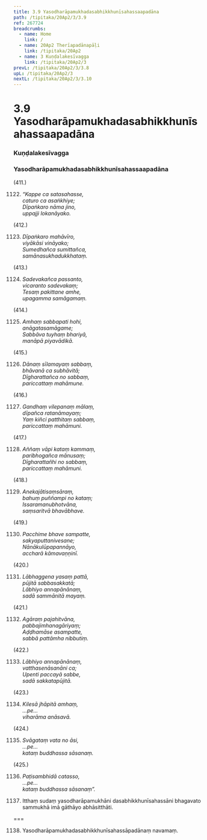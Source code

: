 ```yaml
---
title: 3.9 Yasodharāpamukhadasabhikkhunīsahassaapadāna
path: /tipitaka/20Ap2/3/3.9
ref: 267724
breadcrumbs:
  - name: Home
    link: /
  - name: 20Ap2 Therīapadānapāḷi
    link: /tipitaka/20Ap2
  - name: 3 Kuṇḍalakesīvagga
    link: /tipitaka/20Ap2/3
prevL: /tipitaka/20Ap2/3/3.8
upL: /tipitaka/20Ap2/3
nextL: /tipitaka/20Ap2/3/3.10
---
```


# 3.9 Yasodharāpamukhadasabhikkhunīsahassaapadāna

### Kuṇḍalakesīvagga

### Yasodharāpamukhadasabhikkhunīsahassaapadāna

(411.)

1122. _“Kappe ca satasahasse,_  
_caturo ca asaṅkhiye;_  
_Dīpaṅkaro nāma jino,_  
_uppajji lokanāyako._  


(412.)

1123. _Dīpaṅkaro mahāvīro,_  
_viyākāsi vināyako;_  
_Sumedhañca sumittañca,_  
_samānasukhadukkhataṃ._  


(413.)

1124. _Sadevakañca passanto,_  
_vicaranto sadevakaṃ;_  
_Tesaṃ pakittane amhe,_  
_upagamma samāgamaṃ._  


(414.)

1125. _Amhaṃ sabbapati hohi,_  
_anāgatasamāgame;_  
_Sabbāva tuyhaṃ bhariyā,_  
_manāpā piyavādikā._  


(415.)

1126. _Dānaṃ sīlamayaṃ sabbaṃ,_  
_bhāvanā ca subhāvitā;_  
_Dīgharattañca no sabbaṃ,_  
_pariccattaṃ mahāmune._  


(416.)

1127. _Gandhaṃ vilepanaṃ mālaṃ,_  
_dīpañca ratanāmayaṃ;_  
_Yaṃ kiñci patthitaṃ sabbaṃ,_  
_pariccattaṃ mahāmuni._  


(417.)

1128. _Aññaṃ vāpi kataṃ kammaṃ,_  
_paribhogañca mānusaṃ;_  
_Dīgharattañhi no sabbaṃ,_  
_pariccattaṃ mahāmuni._  


(418.)

1129. _Anekajātisaṃsāraṃ,_  
_bahuṃ puññampi no kataṃ;_  
_Issaramanubhotvāna,_  
_saṃsaritvā bhavābhave._  


(419.)

1130. _Pacchime bhave sampatte,_  
_sakyaputtanivesane;_  
_Nānākulūpapannāyo,_  
_accharā kāmavaṇṇinī._  


(420.)

1131. _Lābhaggena yasaṃ pattā,_  
_pūjitā sabbasakkatā;_  
_Lābhiyo annapānānaṃ,_  
_sadā sammānitā mayaṃ._  


(421.)

1132. _Agāraṃ pajahitvāna,_  
_pabbajimhanagāriyaṃ;_  
_Aḍḍhamāse asampatte,_  
_sabbā pattāmha nibbutiṃ._  


(422.)

1133. _Lābhiyo annapānānaṃ,_  
_vatthasenāsanāni ca;_  
_Upenti paccayā sabbe,_  
_sadā sakkatapūjitā._  


(423.)

1134. _Kilesā jhāpitā amhaṃ,_  
_…pe…_  
_viharāma anāsavā._  


(424.)

1135. _Svāgataṃ vata no āsi,_  
_…pe…_  
_kataṃ buddhassa sāsanaṃ._  


(425.)

1136. _Paṭisambhidā catasso,_  
_…pe…_  
_kataṃ buddhassa sāsanaṃ”._  


1137. Itthaṃ sudaṃ yasodharāpamukhāni dasabhikkhunīsahassāni bhagavato sammukhā imā gāthāyo abhāsitthāti.

===

1138. Yasodharāpamukhadasabhikkhunīsahassāpadānaṃ navamaṃ.




